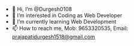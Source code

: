 - 👋 Hi, I’m @Durgesh0108
- 👀 I’m interested in Coding as Web Developer
- 🌱 I’m currently learning Web Development
- 📫 How to reach me, Mob: 9653320535, Email: prajapatidurgesh1518@gmail.com

<!---
Durgesh0108/Durgesh0108 is a ✨ special ✨ repository because its `README.md` (this file) appears on your GitHub profile.
You can click the Preview link to take a look at your changes.
--->
